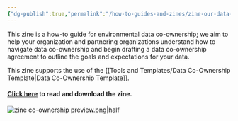 ```yaml
---
{"dg-publish":true,"permalink":"/how-to-guides-and-zines/zine-our-data-our-rules/","tags":["dataco-ownership"]}
---
```


This zine is a how-to guide for environmental data co-ownership; we aim to help your organization and partnering organizations understand how to navigate data co-ownership and begin drafting a data co-ownership agreement to outline the goals and expectations for your data.


This zine supports the use of the [[Tools and Templates/Data Co-Ownership Template\|Data Co-Ownership Template]].


#### [Click here](https://zenodo.org/records/15285154) to read and download the zine.

![zine co-ownership preview.png|half](/img/user/Photos%20for%20Resource%20Library/zine%20co-ownership%20preview.png)